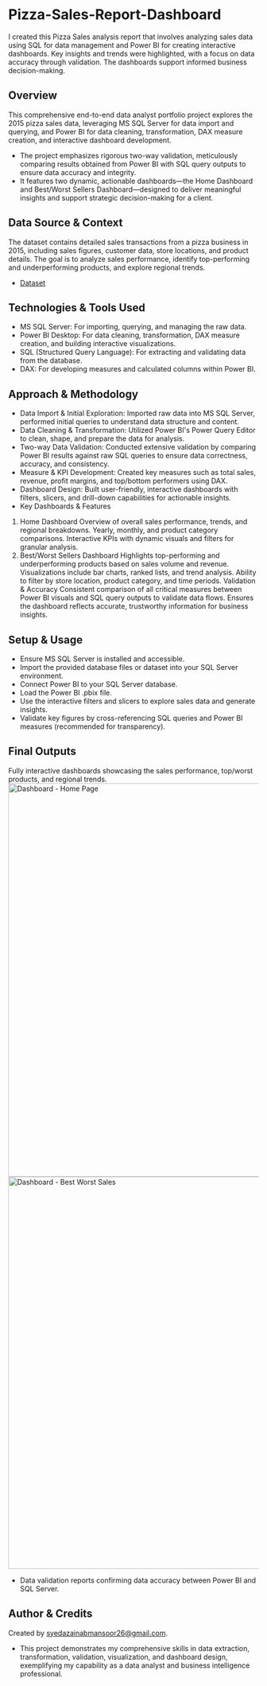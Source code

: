 # Pizza-Sales-Report-Dashboard
I created this Pizza Sales analysis report that involves analyzing sales data using SQL for data management and Power BI for creating interactive dashboards. Key insights and trends were highlighted, with a focus on data accuracy through validation. The dashboards support informed business decision-making.
## Overview
This comprehensive end-to-end data analyst portfolio project explores the 2015 pizza sales data, leveraging MS SQL Server for data import and querying, and Power BI for data cleaning, transformation, DAX measure creation, and interactive dashboard development.
- The project emphasizes rigorous two-way validation, meticulously comparing results obtained from Power BI with SQL query outputs to ensure data accuracy and integrity.
- It features two dynamic, actionable dashboards—the Home Dashboard and Best/Worst Sellers Dashboard—designed to deliver meaningful insights and support strategic decision-making for a client.
## Data Source & Context
The dataset contains detailed sales transactions from a pizza business in 2015, including sales figures, customer data, store locations, and product details. The goal is to analyze sales performance, identify top-performing and underperforming products, and explore regional trends.
- <a href="https://github.com/ZainabMansoor26/Pizza-Sales-Report-Dashboard/blob/main/pizza_sales.csv">Dataset</a>
## Technologies & Tools Used
- MS SQL Server: For importing, querying, and managing the raw data.
- Power BI Desktop: For data cleaning, transformation, DAX measure creation, and building interactive visualizations.
- SQL (Structured Query Language): For extracting and validating data from the database.
- DAX: For developing measures and calculated columns within Power BI.
## Approach & Methodology
- Data Import & Initial Exploration: Imported raw data into MS SQL Server, performed initial queries to understand data structure and content.
- Data Cleaning & Transformation: Utilized Power BI's Power Query Editor to clean, shape, and prepare the data for analysis.
- Two-way Data Validation: Conducted extensive validation by comparing Power BI results against raw SQL queries to ensure data correctness, accuracy, and consistency.
- Measure & KPI Development: Created key measures such as total sales, revenue, profit margins, and top/bottom performers using DAX.
- Dashboard Design: Built user-friendly, interactive dashboards with filters, slicers, and drill-down capabilities for actionable insights.
- Key Dashboards & Features
1. Home Dashboard
Overview of overall sales performance, trends, and regional breakdowns.
Yearly, monthly, and product category comparisons.
Interactive KPIs with dynamic visuals and filters for granular analysis.
2. Best/Worst Sellers Dashboard
Highlights top-performing and underperforming products based on sales volume and revenue.
Visualizations include bar charts, ranked lists, and trend analysis.
Ability to filter by store location, product category, and time periods.
Validation & Accuracy
Consistent comparison of all critical measures between Power BI visuals and SQL query outputs to validate data flows.
Ensures the dashboard reflects accurate, trustworthy information for business insights.
## Setup & Usage
- Ensure MS SQL Server is installed and accessible.
- Import the provided database files or dataset into your SQL Server environment.
- Connect Power BI to your SQL Server database.
- Load the Power BI .pbix file.
- Use the interactive filters and slicers to explore sales data and generate insights.
- Validate key figures by cross-referencing SQL queries and Power BI measures (recommended for transparency).
## Final Outputs
Fully interactive dashboards showcasing the sales performance, top/worst products, and regional trends.<img width="1411" height="791" alt="Dashboard - Home Page" src="https://github.com/user-attachments/assets/a12d0dc1-5893-42c6-9759-620c87b50985" />
<img width="1407" height="789" alt="Dashboard - Best Worst Sales" src="https://github.com/user-attachments/assets/21541df5-0d79-4a35-a40f-3c684b0f46c5" />

- Data validation reports confirming data accuracy between Power BI and SQL Server.
## Author & Credits
Created by syedazainabmansoor26@gmail.com. 
- This project demonstrates my comprehensive skills in data extraction, transformation, validation, visualization, and dashboard design, exemplifying my capability as a data analyst and business intelligence professional. 
